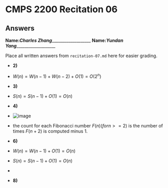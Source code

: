 # CMPS 2200 Recitation 06
## Answers

**Name:**___Charles Zhang______________________
**Name:**___Yundan Yang______________________


Place all written answers from `recitation-07.md` here for easier grading.



- **2)**

- $W(n) = W(n-1)+W(n-2)+O(1) = O(2^n)$


- **3)**

- $S(n) = S(n-1) + O(1) = O(n)$


- **4)**


- ![image](https://github.com/allan-tulane/sp24-recitation-06-jJokerjokes/assets/143116067/164da81b-86f7-435b-b632-601d0bf65a86)


- the count for each Fibonacci number $F(n) (for n >= 2)$ is the number of times $F(n+2)$ is computed minus 1.


- **6)**

- $W(n) = W(n-1) + O(1) = O(n)$

- $S(n) = S(n-1) + O(1) = O(n)$
- 

- **8)**
